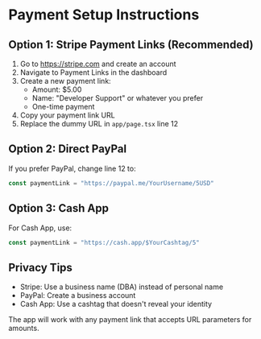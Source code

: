 # Payment Setup Instructions

## Option 1: Stripe Payment Links (Recommended)
1. Go to https://stripe.com and create an account
2. Navigate to Payment Links in the dashboard
3. Create a new payment link:
   - Amount: $5.00
   - Name: "Developer Support" or whatever you prefer
   - One-time payment
4. Copy your payment link URL
5. Replace the dummy URL in `app/page.tsx` line 12

## Option 2: Direct PayPal
If you prefer PayPal, change line 12 to:
```javascript
const paymentLink = "https://paypal.me/YourUsername/5USD"
```

## Option 3: Cash App
For Cash App, use:
```javascript
const paymentLink = "https://cash.app/$YourCashtag/5"
```

## Privacy Tips
- Stripe: Use a business name (DBA) instead of personal name
- PayPal: Create a business account
- Cash App: Use a cashtag that doesn't reveal your identity

The app will work with any payment link that accepts URL parameters for amounts.